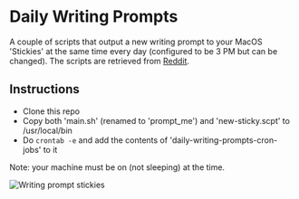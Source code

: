 # Daily Writing Prompts

A couple of scripts that output a new writing prompt to your MacOS 'Stickies' at the same time every day (configured to be 3 PM but can be changed). The scripts are retrieved from [Reddit](https://www.reddit.com/r/WritingPrompts/).

## Instructions

* Clone this repo
* Copy both 'main.sh' (renamed to 'prompt_me') and 'new-sticky.scpt' to /usr/local/bin
* Do ``crontab -e`` and add the contents of 'daily-writing-prompts-cron-jobs' to it

Note: your machine must be on (not sleeping) at the time.

![Writing prompt stickies](https://i.imgur.com/4ShIRGB.png)
